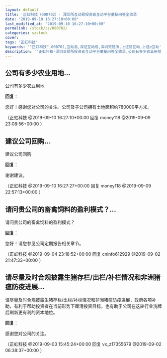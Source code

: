 ```yaml
---
layout: default
title: '正虹科技（000702）- 深交所互动易投资者互动平台董秘问答全收录'
date: "2019-09-10 16:27:10+00:00"
last_modified_at: "2019-09-10 16:27:10+00:00"
permalink: /stock/sz/000702/
categories: szstock
cover: 
tags: "正虹科技"
keywords: '"正虹科技",000702,互动易,深证互动易,深圳交易所,上证易互动,上证e互动'
description: '"正虹科技-深圳交易所投资者互动平台董秘问答全收录,公司有多少农业用地"'
---
```


## 公司有多少农业用地...

公司有多少农业用地

**回复**：

您好！感谢您对公司的关注。公司及子公司拥有土地面积约780000平方米。 

（正虹科技  @2019-09-10 16:27:10+00:00 回复 money118  @2019-09-09 23:08:56+00:00 ）

## 建议公司回购...

建议公司回购

**回复**：

谢谢建议。 

（正虹科技  @2019-09-10 16:27:27+00:00 回复 money118  @2019-09-09 22:57:13+00:00 ）

## 请问贵公司的畜禽饲料的盈利模式？...

请问贵公司的畜禽饲料的盈利模式？

**回复**：

您好！请您参见公司定期报告相关章节。 

（正虹科技  @2019-09-04 23:18:52+00:00 回复 cninfo612929  @2019-09-02 21:47:33+00:00 ）

## 请尽量及时合规披露生猪存栏/出栏/补栏情况和非洲猪瘟防疫进展...

请尽量及时合规披露生猪存栏/出栏/补栏情况和非洲猪瘟防疫进展，政府各项补助，有利于帮助投资者在当前形势下厘清投资目标，也有助于公司在这轮行业洗牌后刷新更有利的资本地位。

**回复**：

感谢您对公司的关注。 

（正虹科技  @2019-09-03 15:45:24+00:00 回复 vx_z17355679  @2019-09-02 06:38:37+00:00 ）

